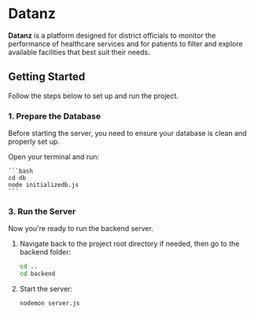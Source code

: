# Datanz

**Datanz** is a platform designed for district officials to monitor the performance of healthcare services and for patients to filter and explore available facilities that best suit their needs.

## Getting Started

Follow the steps below to set up and run the project.

### 1. Prepare the Database

Before starting the server, you need to ensure your database is clean and properly set up.

Open your terminal and run:

    ```bash
    cd db
    node initializedb.js
    ```





### 3. Run the Server

Now you're ready to run the backend server.

1. Navigate back to the project root directory if needed, then go to the backend folder:

    ```bash
    cd ..
    cd backend
    ```

2. Start the server:

    ```bash
    nodemon server.js
    ```

